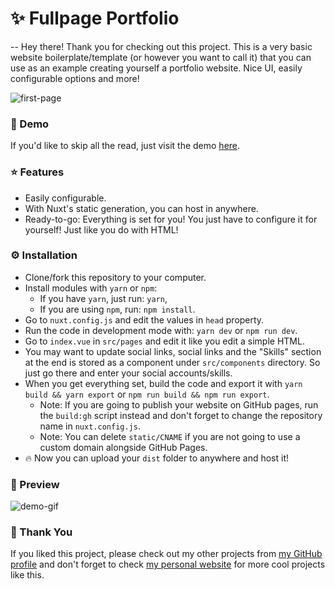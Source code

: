 # ✨ Fullpage Portfolio
--
Hey there! Thank you for checking out this project. This is a very basic website boilerplate/template (or however you want to call it) that you can use as an example creating yourself a portfolio website. Nice UI, easily configurable options and more!

![first-page](./images/first-page.png)

### 🔧 Demo

If you'd like to skip all the read, just visit the demo [here](https://eggsy.js.org).

### ⭐ Features

- Easily configurable.
- With Nuxt's static generation, you can host in anywhere.
- Ready-to-go: Everything is set for you! You just have to configure it for yourself! Just like you do with HTML!

### ⚙ Installation

- Clone/fork this repository to your computer.
- Install modules with `yarn` or `npm`:
    - If you have `yarn`, just run: `yarn`,
    - If you are using `npm`, run: `npm install`.
- Go to `nuxt.config.js` and edit the values in `head` property.
- Run the code in development mode with: `yarn dev` or `npm run dev`.
- Go to `index.vue` in `src/pages` and edit it like you edit a simple HTML.
- You may want to update social links, social links and the "Skills" section at the end is stored as a component under `src/components` directory. So just go there and enter your social accounts/skills.
- When you get everything set, build the code and export it with `yarn build && yarn export` or `npm run build && npm run export`.
    - Note: If you are going to publish your website on GitHub pages, run the `build:gh` script instead and don't forget to change the repository name in `nuxt.config.js`.
    - Note: You can delete `static/CNAME` if you are not going to use a custom domain alongside GitHub Pages.
- 🔥 Now you can upload your `dist` folder to anywhere and host it!

### 🤩 Preview

![demo-gif](./images/demo.gif)

### 🙏 Thank You

If you liked this project, please check out my other projects from [my GitHub profile](https://github.com/eggsydev) and don't forget to check [my personal website](https://eggsy.xyz) for more cool projects like this.
